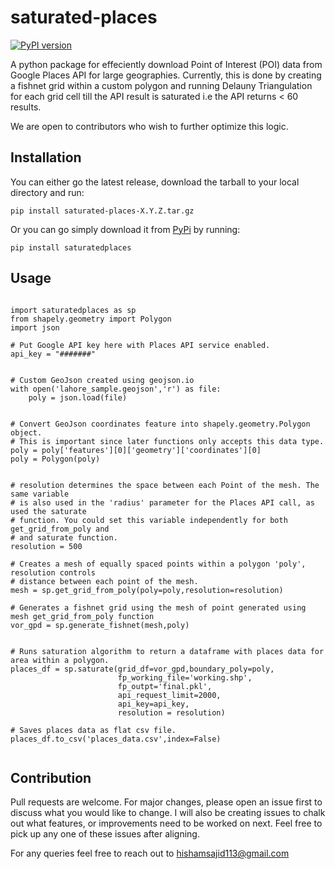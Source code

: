 # saturated-places

<!-- badges: start -->
[![PyPI version](https://badge.fury.io/py/saturatedplaces.svg)](https://badge.fury.io/py/saturatedplaces)
<!-- badges: end -->

A python package for effeciently download Point of Interest (POI) data from Google Places API for large geographies. Currently, this is done by creating a fishnet grid within a custom polygon and
running Delauny Triangulation for each grid cell till the API result is saturated i.e the API returns < 60 results. 

We are open to contributors who wish to further optimize this logic. 

## Installation

You can either go the latest release, download the tarball to your local directory and run: <br/>

`pip install saturated-places-X.Y.Z.tar.gz`

Or you can go simply download it from [PyPi](https://pypi.org/project/saturatedplaces/) by running: <br/>

`pip install saturatedplaces`

## Usage

```

import saturatedplaces as sp
from shapely.geometry import Polygon
import json

# Put Google API key here with Places API service enabled.
api_key = "#######"


# Custom GeoJson created using geojson.io
with open('lahore_sample.geojson','r') as file:
    poly = json.load(file)


# Convert GeoJson coordinates feature into shapely.geometry.Polygon object.
# This is important since later functions only accepts this data type.
poly = poly['features'][0]['geometry']['coordinates'][0]
poly = Polygon(poly)


# resolution determines the space between each Point of the mesh. The same variable 
# is also used in the 'radius' parameter for the Places API call, as used the saturate
# function. You could set this variable independently for both get_grid_from_poly and
# and saturate function.
resolution = 500

# Creates a mesh of equally spaced points within a polygon 'poly', resolution controls
# distance between each point of the mesh.
mesh = sp.get_grid_from_poly(poly=poly,resolution=resolution)

# Generates a fishnet grid using the mesh of point generated using mesh get_grid_from_poly function
vor_gpd = sp.generate_fishnet(mesh,poly)


# Runs saturation algorithm to return a dataframe with places data for area within a polygon.
places_df = sp.saturate(grid_df=vor_gpd,boundary_poly=poly,
                        fp_working_file='working.shp',
                        fp_outpt='final.pkl',
                        api_request_limit=2000,
                        api_key=api_key,
                        resolution = resolution)

# Saves places data as flat csv file.
places_df.to_csv('places_data.csv',index=False)


```


## Contribution

Pull requests are welcome. For major changes, please open an issue first to discuss what you would like to change.
I will also be creating issues to chalk out what features, or improvements need to be worked on next. Feel free to pick
up any one of these issues after aligning. 

For any queries feel free to reach out to hishamsajid113@gmail.com

